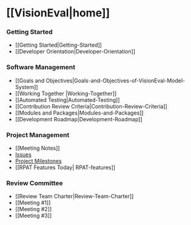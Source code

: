 # [[VisionEval|home]]

### Getting Started
- [[Getting Started|Getting-Started]]
- [[Developer Orientation|Developer-Orientation]]

### Software Management
- [[Goals and Objectives|Goals-and-Objectives-of-VisionEval-Model-System]]
- [[Working Together |Working-Together]]
- [[Automated Testing|Automated-Testing]]
- [[Contribution Review Criteria|Contribution-Review-Criteria]]
- [[Modules and Packages|Modules-and-Packages]]
- [[Development Roadmap|Development-Roadmap]]

### Project Management
 - [[Meeting Notes]]
 - [Issues](https://github.com/gregorbj/VisionEval/issues)
 - [Project Milestones](https://github.com/gregorbj/VisionEval/milestones)
 - [[RPAT Features Today| RPAT-features]]

### Review Committee
 - [[Review Team Charter|Review-Team-Charter]]
 - [[Meeting #1]]
 - [[Meeting #2]]
 - [[Meeting #3]]